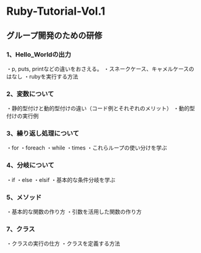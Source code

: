 # Ruby-Tutorial-Vol.1

## グループ開発のための研修

### 1、Hello_Worldの出力
・p, puts, printなどの違いをおさえる。
・スネークケース、キャメルケースのはなし
・rubyを実行する方法

### 2、変数について
・静的型付けと動的型付けの違い（コード例とそれぞれのメリット）
・動的型付けの実行例

### 3、繰り返し処理について
・for
・foreach
・while
・times
・これらループの使い分けを学ぶ

### 4、分岐について
・if
・else
・elsif
・基本的な条件分岐を学ぶ

### 5、メソッド
・基本的な関数の作り方
・引数を活用した関数の作り方

### 7、クラス
・クラスの実行の仕方
・クラスを定義する方法